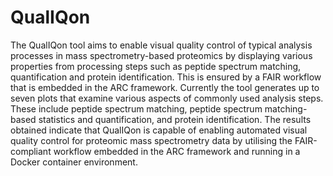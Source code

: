 # QualIQon
The QualIQon tool aims to enable visual quality control of typical analysis processes in mass spectrometry-based proteomics by displaying various properties from processing steps such as peptide spectrum matching, quantification and protein identification. This is ensured by a FAIR workflow that is embedded in the ARC framework. Currently the tool generates up to seven plots that examine various aspects of commonly used analysis steps. These include peptide spectrum matching, peptide spectrum matching-based statistics and quantification, and protein identification. The results obtained indicate that QualIQon is capable of enabling automated visual quality control for proteomic mass spectrometry data by utilising the FAIR-compliant workflow embedded in the ARC framework and running in a Docker container environment. 
